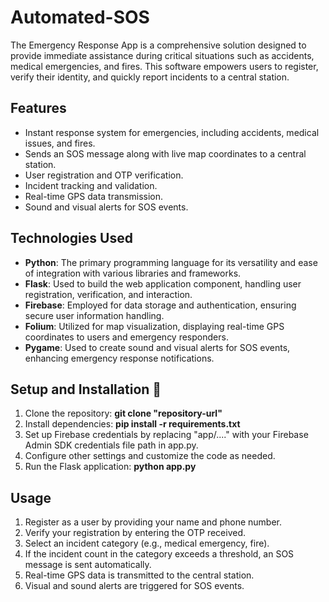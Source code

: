 # Automated-SOS

The Emergency Response App is a comprehensive solution designed to provide immediate assistance during critical situations such as accidents, medical emergencies, and fires. This software empowers users to register, verify their identity, and quickly report incidents to a central station. 
## Features
- Instant response system for emergencies, including accidents, medical issues, and fires.
- Sends an SOS message along with live map coordinates to a central station.
- User registration and OTP verification.
- Incident tracking and validation.
- Real-time GPS data transmission.
- Sound and visual alerts for SOS events.

## Technologies Used
- **Python**: The primary programming language for its versatility and ease of integration with various libraries and frameworks.
- **Flask**: Used to build the web application component, handling user registration, verification, and interaction.
- **Firebase**: Employed for data storage and authentication, ensuring secure user information handling.
- **Folium**: Utilized for map visualization, displaying real-time GPS coordinates to users and emergency responders.
- **Pygame**: Used to create sound and visual alerts for SOS events, enhancing emergency response notifications.

## Setup and Installation 🚀
1. Clone the repository:
   **git clone "repository-url"**
3. Install dependencies:
   **pip install -r requirements.txt**
5. Set up Firebase credentials by replacing "app/...." with your Firebase Admin SDK credentials file path in app.py.
6. Configure other settings and customize the code as needed.
7. Run the Flask application: **python app.py**

## Usage
1. Register as a user by providing your name and phone number.
2. Verify your registration by entering the OTP received.
3. Select an incident category (e.g., medical emergency, fire).
4. If the incident count in the category exceeds a threshold, an SOS message is sent automatically.
5. Real-time GPS data is transmitted to the central station.
6. Visual and sound alerts are triggered for SOS events.




